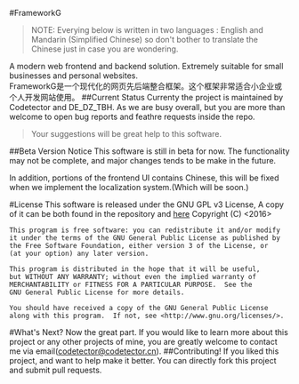 #FrameworkG
>NOTE: Everying below is written in two languages : English and Mandarin (Simplified Chinese) so don't bother to translate the Chinese just in case you are wondering.

A modern web frontend and backend solution. Extremely suitable for small businesses and personal websites.  
FrameworkG是一个现代化的网页先后端整合框架。这个框架非常适合小企业或个人开发网站使用。
##Current Status
Currenty the project is maintained by Codetector and DE_DZ_TBH. As we are busy overall, but you are more than welcome to open bug reports and feathre requests inside the repo.  
 >Your suggestions will be great help to this software.

##Beta Version Notice
This software is still in beta for now. The functionality may not be complete, and major changes tends to be make in the future.

In addition, portions of the frontend UI contains Chinese, this will be fixed when we implement the localization system.(Which will be soon.)

#License
This software is released under the GNU GPL v3 License, A copy of it can be both found in the repository and [here](https://www.gnu.org/licenses/gpl-3.0.html)
    Copyright (C) <2016>  <Yaotian Feng>

    This program is free software: you can redistribute it and/or modify
    it under the terms of the GNU General Public License as published by
    the Free Software Foundation, either version 3 of the License, or
    (at your option) any later version.

    This program is distributed in the hope that it will be useful,
    but WITHOUT ANY WARRANTY; without even the implied warranty of
    MERCHANTABILITY or FITNESS FOR A PARTICULAR PURPOSE.  See the
    GNU General Public License for more details.

    You should have received a copy of the GNU General Public License
    along with this program.  If not, see <http://www.gnu.org/licenses/>.

#What's Next?
Now the great part. If you would like to learn more about this project or any other projects of mine, you are greatly welcome to contact me via email(codetector@codetector.cn).
##Contributing!
If you liked this project, and want to help make it better. You can directly fork this project and submit pull requests.
